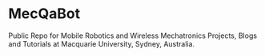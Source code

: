 # MecQaBot
Public Repo for Mobile Robotics and Wireless Mechatronics Projects, Blogs and Tutorials at Macquarie University, Sydney, Australia.
